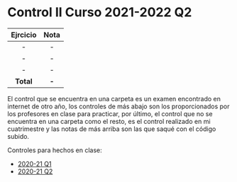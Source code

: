 # Control II Curso 2021-2022 Q2

| Ejrcicio |   Nota   |
| :-------:| :------: |
| - | - |
| - | - |
| - | - |
| **Total** | **-** |

El control que se encuentra en una carpeta es un examen encontrado en internet de otro año, los controles de más abajo son los proporcionados por los profesores en clase para practicar, por último, el control que no se encuentra en una carpeta como el resto, es el control realizado en mi cuatrimestre y las notas de más arriba son las que saqué con el código subido.

Controles para hechos en clase:

  - [2020-21 Q1](https://github.com/AdriCri22/Graficos-G-FIB/tree/main/Parte%20III/Lab%2011)
  - [2020-21 Q2](https://github.com/AdriCri22/Graficos-G-FIB/tree/main/Parte%20III/Lab%2012)
